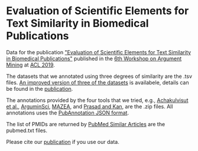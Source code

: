 # Evaluation of Scientific Elements for Text Similarity in Biomedical Publications

Data for the publication ["Evaluation of Scientific Elements for Text Similarity in Biomedical Publications"](https://www.aclweb.org/anthology/W19-4515/) published in the [6th Workshop on Argument Mining](https://argmining19.webis.de/) at [ACL 2019](http://www.acl2019.org/EN/index.xhtml).

The datasets that we annotated using three degrees of similarity are the .tsv files. 
[An improved version of three of the datasets](https://github.com/SMAFIRA/c_corpus/blob/master/SMAFIRA_c_Annotations.csv) is availabele, details can be found in the [publication](https://europepmc.org/article/ppr/ppr121819).

The annotations provided by the four tools that we tried, e.g., [Achakulvisut et al.](https://github.com/titipata/detecting-scientific-claim), [ArguminSci](https://github.com/anlausch/ArguminSci), [MAZEA](http://www.nilc.icmc.usp.br/mazea-web/), and [Prasad and Kan](https://github.com/animeshprasad/science_ie), are the .zip files. All annotations uses the [PubAnnotation JSON format](http://www.pubannotation.org/docs/annotation-format/).

The list of PMIDs are returned by [PubMed Similar Articles](https://www.nlm.nih.gov/bsd/disted/pubmedtutorial/020_190.html) are the pubmed.txt files.

Please cite our [publication](https://www.aclweb.org/anthology/W19-4515/) if you use our data.


